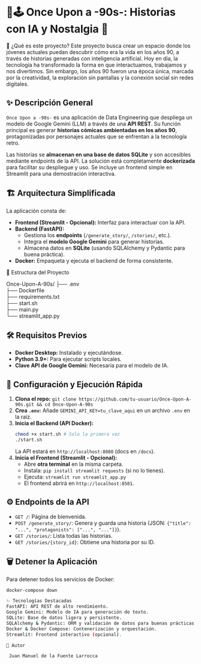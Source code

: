 # 📼🕹️ Once Upon a -90s-: Historias con IA y Nostalgia 🚀

🎯 ¿Qué es este proyecto?
Este proyecto busca crear un espacio donde los jóvenes actuales puedan descubrir cómo era la vida en los años 90, a través de historias generadas con inteligencia artificial. Hoy en día, la tecnología ha transformado la forma en que interactuamos, trabajamos y nos divertimos. Sin embargo, los años 90 fueron una época única, marcada por la creatividad, la exploración sin pantallas y la conexión social sin redes digitales.

## ✨ Descripción General

`Once Upon a -90s-` es una aplicación de Data Engineering que despliega un modelo de Google Gemini (LLM) a través de una **API REST**. Su función principal es generar **historias cómicas ambientadas en los años 90**, protagonizadas por personajes actuales que se enfrentan a la tecnología retro.

Las historias se **almacenan en una base de datos SQLite** y son accesibles mediante endpoints de la API. La solución está completamente **dockerizada** para facilitar su despliegue y uso. Se incluye un frontend simple en Streamlit para una demostración interactiva.


## 🏗️ Arquitectura Simplificada

La aplicación consta de:

* **Frontend (Streamlit - Opcional):** Interfaz para interactuar con la API.
* **Backend (FastAPI):**
    * Gestiona los **endpoints** (`/generate_story/`, `/stories/`, etc.).
    * Integra el **modelo Google Gemini** para generar historias.
    * Almacena datos en **SQLite** (usando SQLAlchemy y Pydantic para buena práctica).
* **Docker:** Empaqueta y ejecuta el backend de forma consistente.


📂 Estructura del Proyecto

Once-Upon-A-90s/
├── .env                 
├── Dockerfile            
├── requirements.txt      
├── start.sh             
├── main.py               
└── streamlit_app.py      

## 🛠️ Requisitos Previos

* **Docker Desktop:** Instalado y ejecutándose.
* **Python 3.9+:** Para ejecutar scripts locales.
* **Clave API de Google Gemini:** Necesaria para el modelo de IA.


## 🚀 Configuración y Ejecución Rápida

1.  **Clona el repo:** `git clone https://github.com/tu-usuario/Once-Upon-A-90s.git && cd Once-Upon-A-90s`
2.  **Crea `.env`:** Añade `GEMINI_API_KEY=tu_clave_aqui` en un archivo `.env` en la raíz.
3.  **Inicia el Backend (API Docker):**
    ```bash
    chmod +x start.sh # Solo la primera vez
    ./start.sh
    ```
    La API estará en `http://localhost:8080` (docs en `/docs`).
4.  **Inicia el Frontend (Streamlit - Opcional):**
    * Abre **otra terminal** en la misma carpeta.
    * Instala: `pip install streamlit requests` (si no lo tienes).
    * Ejecuta: `streamlit run streamlit_app.py`
    * El frontend abrirá en `http://localhost:8501`.


## ⚙️ Endpoints de la API

* `GET /`: Página de bienvenida.
* `POST /generate_story/`: Genera y guarda una historia (JSON: `{"title": "...", "protagonists": ["...", "..."]}`).
* `GET /stories/`: Lista todas las historias.
* `GET /stories/{story_id}`: Obtiene una historia por su ID.


## 🗑️ Detener la Aplicación

Para detener todos los servicios de Docker:

```bash
docker-compose down

✨ Tecnologías Destacadas
FastAPI: API REST de alto rendimiento.
Google Gemini: Modelo de IA para generación de texto.
SQLite: Base de datos ligera y persistente.
SQLAlchemy & Pydantic: ORM y validación de datos para buenas prácticas.
Docker & Docker Compose: Contenerización y orquestación.
Streamlit: Frontend interactivo (opcional).

📝 Autor

 Juan Manuel de la Fuente Larrocca